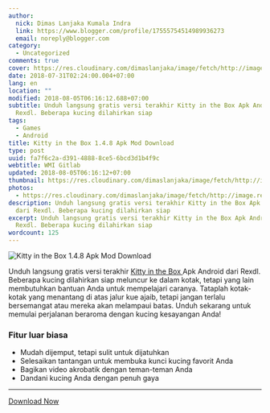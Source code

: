```yaml
---
author:
  nick: Dimas Lanjaka Kumala Indra
  link: https://www.blogger.com/profile/17555754514989936273
  email: noreply@blogger.com
category:
  - Uncategorized
comments: true
cover: https://res.cloudinary.com/dimaslanjaka/image/fetch/http://image.rexdl.com/android/game/kitty-in-the-box.jpg
date: 2018-07-31T02:24:00.004+07:00
lang: en
location: ""
modified: 2018-08-05T06:16:12.688+07:00
subtitle: Unduh langsung gratis versi terakhir Kitty in the Box Apk Android dari
  Rexdl. Beberapa kucing dilahirkan siap
tags:
  - Games
  - Android
title: Kitty in the Box 1.4.8 Apk Mod Download
type: post
uuid: fa7f6c2a-d391-4888-8ce5-6bcd3d1b4f9c
webtitle: WMI Gitlab
updated: 2018-08-05T06:16:12+07:00
thumbnail: https://res.cloudinary.com/dimaslanjaka/image/fetch/http://image.rexdl.com/android/game/kitty-in-the-box.jpg
photos:
  - https://res.cloudinary.com/dimaslanjaka/image/fetch/http://image.rexdl.com/android/game/kitty-in-the-box.jpg
description: Unduh langsung gratis versi terakhir Kitty in the Box Apk Android
  dari Rexdl. Beberapa kucing dilahirkan siap
excerpt: Unduh langsung gratis versi terakhir Kitty in the Box Apk Android dari
  Rexdl. Beberapa kucing dilahirkan siap
wordcount: 125
---
```


<p><img src="https://res.cloudinary.com/dimaslanjaka/image/fetch/http://image.rexdl.com/android/game/kitty-in-the-box.jpg" title="Kitty in the Box 1.4.8 Apk Mod Download" alt="Kitty in the Box 1.4.8 Apk Mod Download"> </p><p>    Unduh langsung gratis versi terakhir     <a href="//webmanajemen.com/page/safelink.html?url=aHR0cHM6Ly93d3cubW9kYXBrZ3JhdGlzLmNvbS9raXR0eS1pbi10aGUtYm94LW1vZC9raXR0eS1pbi10aGUtYm94LXYxLTQtOC1tb2QvZG93bmxvYWQuaHRtbA==" target="_blank" rel="nofollow noopener">        Kitty in the Box     </a>    Apk Android dari Rexdl. Beberapa kucing dilahirkan siap meluncur ke dalam     kotak, tetapi yang lain membutuhkan bantuan Anda untuk mempelajari caranya.     Tataplah kotak-kotak yang menantang di atas jalur kue ajaib, tetapi jangan     terlalu bersemangat atau mereka akan melampaui batas. Unduh sekarang untuk     memulai perjalanan beraroma dengan kucing kesayangan Anda! </p><h3>    Fitur luar biasa </h3><ul>    <li>        Mudah dijemput, tetapi sulit untuk dijatuhkan     </li>    <li>        Selesaikan tantangan untuk membuka kunci kucing favorit Anda     </li>    <li>        Bagikan video akrobatik dengan teman-teman Anda     </li>    <li>        Dandani kucing Anda dengan penuh gaya     </li></ul><hr><a href="//webmanajemen.com/page/safelink.html?url=aHR0cHM6Ly93d3cubW9kYXBrZ3JhdGlzLmNvbS9raXR0eS1pbi10aGUtYm94LW1vZC9raXR0eS1pbi10aGUtYm94LXYxLTQtOC1tb2QvZG93bmxvYWQuaHRtbA==" rel="nofollow noopener" title="Kitty in the Box 1.4.8 Apk Mod Download" alt="Kitty in the Box 1.4.8 Apk Mod Download" class="w3-btn w3-green w3-center" target="_blank">Download Now</a>
